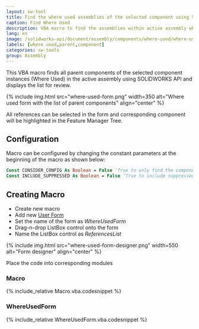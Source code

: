 ```yaml
---
layout: sw-tool
title: Find the where used assemblies of the selected component using SOLIDWORKS API
caption: Find Where Used
description: VBA macro to find the assemblies within active assembly which are using the selected component using SOLIDWORKS API
lang: en
image: /solidworks-api/document/assembly/components/where-used/where-used-form.png
labels: [where used,parent,component]
categories: sw-tools
group: Assembly
---
```

This VBA macro finds all parent components of the selected component instances (Where Used) in the active assembly using SOLIDWORKS API and displays the list for review.

{% include img.html src="where-used-form.png" width=350 alt="Where used form with the list of parent components" align="center" %}

All references can be selected in the form and corresponding component will be highlighted in the Feature Manager Tree.

## Configuration

Macro can be configured by changing the constant parameters at the beginning of the macro as shown below:

~~~ vb
Const CONSIDER_CONFIG As Boolean = False 'True to only find the component which have the same referenced configuration, False to find by model path only
Const INCLUDE_SUPPRESSED As Boolean = False 'True to include suppressed components in the search, False to not include
~~~

## Creating Macro

* Create new macro
* Add new [User Form](/visual-basic/user-forms/)
* Set the name of the form as *WhereUsedForm*
* Drag-n-drop ListBox control onto the form
* Name the ListBox control as *ReferencesList*

{% include img.html src="where-used-form-designer.png" width=550 alt="Form designer" align="center" %}

Place the code into corresponding modules

### Macro

{% include_relative Macro.vba.codesnippet %}

### WhereUsedForm

{% include_relative WhereUsedForm.vba.codesnippet %}
